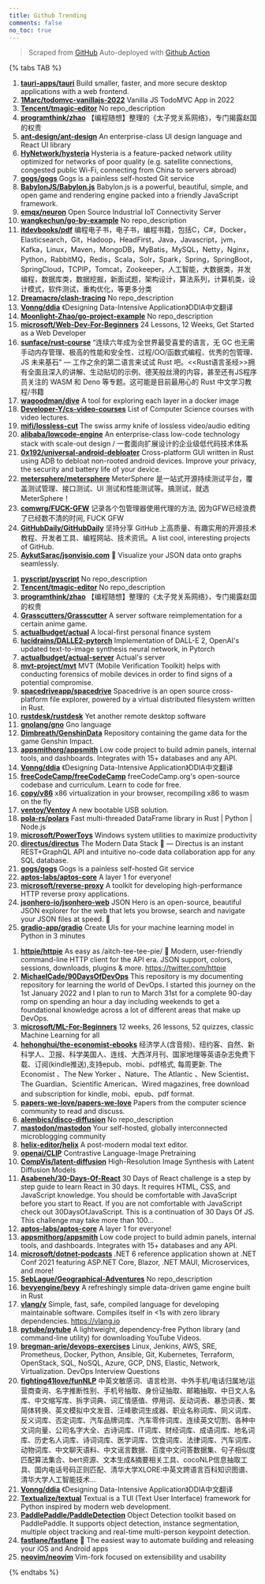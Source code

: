 ```yaml
---
title: Github Trending
comments: false
no_toc: true
---
```


> Scraped from [GitHub](https://github.com/trending)
Auto-deployed with [Github Action](https://docs.github.com/en/actions)

{% tabs TAB %}
<!-- tab Daily -->
1. [**tauri-apps/tauri**](https://github.com/tauri-apps/tauri)
Build smaller, faster, and more secure desktop applications with a web frontend.
2. [**1Marc/todomvc-vanillajs-2022**](https://github.com/1Marc/todomvc-vanillajs-2022)
Vanilla JS TodoMVC App in 2022
3. [**Tencent/tmagic-editor**](https://github.com/Tencent/tmagic-editor)
No repo_description
4. [**programthink/zhao**](https://github.com/programthink/zhao)
【编程随想】整理的《太子党关系网络》，专门揭露赵国的权贵
5. [**ant-design/ant-design**](https://github.com/ant-design/ant-design)
An enterprise-class UI design language and React UI library
6. [**HyNetwork/hysteria**](https://github.com/HyNetwork/hysteria)
Hysteria is a feature-packed network utility optimized for networks of poor quality (e.g. satellite connections, congested public Wi-Fi, connecting from China to servers abroad)
7. [**gogs/gogs**](https://github.com/gogs/gogs)
Gogs is a painless self-hosted Git service
8. [**BabylonJS/Babylon.js**](https://github.com/BabylonJS/Babylon.js)
Babylon.js is a powerful, beautiful, simple, and open game and rendering engine packed into a friendly JavaScript framework.
9. [**emqx/neuron**](https://github.com/emqx/neuron)
Open Source Industrial IoT Connectivity Server
10. [**wangkechun/go-by-example**](https://github.com/wangkechun/go-by-example)
No repo_description
11. [**itdevbooks/pdf**](https://github.com/itdevbooks/pdf)
编程电子书，电子书，编程书籍，包括C，C#，Docker，Elasticsearch，Git，Hadoop，HeadFirst，Java，Javascript，jvm，Kafka，Linux，Maven，MongoDB，MyBatis，MySQL，Netty，Nginx，Python，RabbitMQ，Redis，Scala，Solr，Spark，Spring，SpringBoot，SpringCloud，TCPIP，Tomcat，Zookeeper，人工智能，大数据类，并发编程，数据库类，数据挖掘，新面试题，架构设计，算法系列，计算机类，设计模式，软件测试，重构优化，等更多分类
12. [**Dreamacro/clash-tracing**](https://github.com/Dreamacro/clash-tracing)
No repo_description
13. [**Vonng/ddia**](https://github.com/Vonng/ddia)
《Designing Data-Intensive Application》DDIA中文翻译
14. [**Moonlight-Zhao/go-project-example**](https://github.com/Moonlight-Zhao/go-project-example)
No repo_description
15. [**microsoft/Web-Dev-For-Beginners**](https://github.com/microsoft/Web-Dev-For-Beginners)
24 Lessons, 12 Weeks, Get Started as a Web Developer
16. [**sunface/rust-course**](https://github.com/sunface/rust-course)
“连续六年成为全世界最受喜爱的语言，无 GC 也无需手动内存管理、极高的性能和安全性、过程/OO/函数式编程、优秀的包管理、JS 未来基石" — 工作之余的第二语言来试试 Rust 吧。<<Rust语言圣经>>拥有全面且深入的讲解、生动贴切的示例、德芙般丝滑的内容，甚至还有JS程序员关注的 WASM 和 Deno 等专题。这可能是目前最用心的 Rust 中文学习教程/书籍
17. [**wagoodman/dive**](https://github.com/wagoodman/dive)
A tool for exploring each layer in a docker image
18. [**Developer-Y/cs-video-courses**](https://github.com/Developer-Y/cs-video-courses)
List of Computer Science courses with video lectures.
19. [**mifi/lossless-cut**](https://github.com/mifi/lossless-cut)
The swiss army knife of lossless video/audio editing
20. [**alibaba/lowcode-engine**](https://github.com/alibaba/lowcode-engine)
An enterprise-class low-code technology stack with scale-out design / 一套面向扩展设计的企业级低代码技术体系
21. [**0x192/universal-android-debloater**](https://github.com/0x192/universal-android-debloater)
Cross-platform GUI written in Rust using ADB to debloat non-rooted android devices. Improve your privacy, the security and battery life of your device.
22. [**metersphere/metersphere**](https://github.com/metersphere/metersphere)
MeterSphere 是一站式开源持续测试平台，覆盖测试管理、接口测试、UI 测试和性能测试等。搞测试，就选 MeterSphere！
23. [**comwrg/FUCK-GFW**](https://github.com/comwrg/FUCK-GFW)
记录各个包管理器使用代理的方法, 因为GFW已经浪费了已经数不清的时间, FUCK GFW
24. [**GitHubDaily/GitHubDaily**](https://github.com/GitHubDaily/GitHubDaily)
坚持分享 GitHub 上高质量、有趣实用的开源技术教程、开发者工具、编程网站、技术资讯。A list cool, interesting projects of GitHub.
25. [**AykutSarac/jsonvisio.com**](https://github.com/AykutSarac/jsonvisio.com)
🧩 Visualize your JSON data onto graphs seamlessly.
<!-- endtab -->
<!-- tab Weekly -->
1. [**pyscript/pyscript**](https://github.com/pyscript/pyscript)
No repo_description
2. [**Tencent/tmagic-editor**](https://github.com/Tencent/tmagic-editor)
No repo_description
3. [**programthink/zhao**](https://github.com/programthink/zhao)
【编程随想】整理的《太子党关系网络》，专门揭露赵国的权贵
4. [**Grasscutters/Grasscutter**](https://github.com/Grasscutters/Grasscutter)
A server software reimplementation for a certain anime game.
5. [**actualbudget/actual**](https://github.com/actualbudget/actual)
A local-first personal finance system
6. [**lucidrains/DALLE2-pytorch**](https://github.com/lucidrains/DALLE2-pytorch)
Implementation of DALL-E 2, OpenAI's updated text-to-image synthesis neural network, in Pytorch
7. [**actualbudget/actual-server**](https://github.com/actualbudget/actual-server)
Actual's server
8. [**mvt-project/mvt**](https://github.com/mvt-project/mvt)
MVT (Mobile Verification Toolkit) helps with conducting forensics of mobile devices in order to find signs of a potential compromise.
9. [**spacedriveapp/spacedrive**](https://github.com/spacedriveapp/spacedrive)
Spacedrive is an open source cross-platform file explorer, powered by a virtual distributed filesystem written in Rust.
10. [**rustdesk/rustdesk**](https://github.com/rustdesk/rustdesk)
Yet another remote desktop software
11. [**gnolang/gno**](https://github.com/gnolang/gno)
Gno language
12. [**Dimbreath/GenshinData**](https://github.com/Dimbreath/GenshinData)
Repository containing the game data for the game Genshin Impact.
13. [**appsmithorg/appsmith**](https://github.com/appsmithorg/appsmith)
Low code project to build admin panels, internal tools, and dashboards. Integrates with 15+ databases and any API.
14. [**Vonng/ddia**](https://github.com/Vonng/ddia)
《Designing Data-Intensive Application》DDIA中文翻译
15. [**freeCodeCamp/freeCodeCamp**](https://github.com/freeCodeCamp/freeCodeCamp)
freeCodeCamp.org's open-source codebase and curriculum. Learn to code for free.
16. [**copy/v86**](https://github.com/copy/v86)
x86 virtualization in your browser, recompiling x86 to wasm on the fly
17. [**ventoy/Ventoy**](https://github.com/ventoy/Ventoy)
A new bootable USB solution.
18. [**pola-rs/polars**](https://github.com/pola-rs/polars)
Fast multi-threaded DataFrame library in Rust | Python | Node.js
19. [**microsoft/PowerToys**](https://github.com/microsoft/PowerToys)
Windows system utilities to maximize productivity
20. [**directus/directus**](https://github.com/directus/directus)
The Modern Data Stack 🐰 — Directus is an instant REST+GraphQL API and intuitive no-code data collaboration app for any SQL database.
21. [**gogs/gogs**](https://github.com/gogs/gogs)
Gogs is a painless self-hosted Git service
22. [**aptos-labs/aptos-core**](https://github.com/aptos-labs/aptos-core)
A layer 1 for everyone!
23. [**microsoft/reverse-proxy**](https://github.com/microsoft/reverse-proxy)
A toolkit for developing high-performance HTTP reverse proxy applications.
24. [**jsonhero-io/jsonhero-web**](https://github.com/jsonhero-io/jsonhero-web)
JSON Hero is an open-source, beautiful JSON explorer for the web that lets you browse, search and navigate your JSON files at speed. 🚀
25. [**gradio-app/gradio**](https://github.com/gradio-app/gradio)
Create UIs for your machine learning model in Python in 3 minutes
<!-- endtab -->
<!-- tab Monthly -->
1. [**httpie/httpie**](https://github.com/httpie/httpie)
As easy as /aitch-tee-tee-pie/ 🥧 Modern, user-friendly command-line HTTP client for the API era. JSON support, colors, sessions, downloads, plugins & more. https://twitter.com/httpie
2. [**MichaelCade/90DaysOfDevOps**](https://github.com/MichaelCade/90DaysOfDevOps)
This repository is my documenting repository for learning the world of DevOps. I started this journey on the 1st January 2022 and I plan to run to March 31st for a complete 90-day romp on spending an hour a day including weekends to get a foundational knowledge across a lot of different areas that make up DevOps.
3. [**microsoft/ML-For-Beginners**](https://github.com/microsoft/ML-For-Beginners)
12 weeks, 26 lessons, 52 quizzes, classic Machine Learning for all
4. [**hehonghui/the-economist-ebooks**](https://github.com/hehonghui/the-economist-ebooks)
经济学人(含音频)、纽约客、自然、新科学人、卫报、科学美国人、连线、大西洋月刊、国家地理等英语杂志免费下载、订阅(kindle推送),支持epub、mobi、pdf格式, 每周更新. The Economist 、The New Yorker 、Nature、The Atlantic 、New Scientist、The Guardian、Scientific American、Wired magazines, free download and subscription for kindle, mobi、epub、pdf format.
5. [**papers-we-love/papers-we-love**](https://github.com/papers-we-love/papers-we-love)
Papers from the computer science community to read and discuss.
6. [**alembics/disco-diffusion**](https://github.com/alembics/disco-diffusion)
No repo_description
7. [**mastodon/mastodon**](https://github.com/mastodon/mastodon)
Your self-hosted, globally interconnected microblogging community
8. [**helix-editor/helix**](https://github.com/helix-editor/helix)
A post-modern modal text editor.
9. [**openai/CLIP**](https://github.com/openai/CLIP)
Contrastive Language-Image Pretraining
10. [**CompVis/latent-diffusion**](https://github.com/CompVis/latent-diffusion)
High-Resolution Image Synthesis with Latent Diffusion Models
11. [**Asabeneh/30-Days-Of-React**](https://github.com/Asabeneh/30-Days-Of-React)
30 Days of React challenge is a step by step guide to learn React in 30 days. It requires HTML, CSS, and JavaScript knowledge. You should be comfortable with JavaScript before you start to React. If you are not comfortable with JavaScript check out 30DaysOfJavaScript. This is a continuation of 30 Days Of JS. This challenge may take more than 100…
12. [**aptos-labs/aptos-core**](https://github.com/aptos-labs/aptos-core)
A layer 1 for everyone!
13. [**appsmithorg/appsmith**](https://github.com/appsmithorg/appsmith)
Low code project to build admin panels, internal tools, and dashboards. Integrates with 15+ databases and any API.
14. [**microsoft/dotnet-podcasts**](https://github.com/microsoft/dotnet-podcasts)
.NET 6 reference application shown at .NET Conf 2021 featuring ASP.NET Core, Blazor, .NET MAUI, Microservices, and more!
15. [**SebLague/Geographical-Adventures**](https://github.com/SebLague/Geographical-Adventures)
No repo_description
16. [**bevyengine/bevy**](https://github.com/bevyengine/bevy)
A refreshingly simple data-driven game engine built in Rust
17. [**vlang/v**](https://github.com/vlang/v)
Simple, fast, safe, compiled language for developing maintainable software. Compiles itself in <1s with zero library dependencies. https://vlang.io
18. [**pytube/pytube**](https://github.com/pytube/pytube)
A lightweight, dependency-free Python library (and command-line utility) for downloading YouTube Videos.
19. [**bregman-arie/devops-exercises**](https://github.com/bregman-arie/devops-exercises)
Linux, Jenkins, AWS, SRE, Prometheus, Docker, Python, Ansible, Git, Kubernetes, Terraform, OpenStack, SQL, NoSQL, Azure, GCP, DNS, Elastic, Network, Virtualization. DevOps Interview Questions
20. [**fighting41love/funNLP**](https://github.com/fighting41love/funNLP)
中英文敏感词、语言检测、中外手机/电话归属地/运营商查询、名字推断性别、手机号抽取、身份证抽取、邮箱抽取、中日文人名库、中文缩写库、拆字词典、词汇情感值、停用词、反动词表、暴恐词表、繁简体转换、英文模拟中文发音、汪峰歌词生成器、职业名称词库、同义词库、反义词库、否定词库、汽车品牌词库、汽车零件词库、连续英文切割、各种中文词向量、公司名字大全、古诗词库、IT词库、财经词库、成语词库、地名词库、历史名人词库、诗词词库、医学词库、饮食词库、法律词库、汽车词库、动物词库、中文聊天语料、中文谣言数据、百度中文问答数据集、句子相似度匹配算法集合、bert资源、文本生成&摘要相关工具、cocoNLP信息抽取工具、国内电话号码正则匹配、清华大学XLORE:中英文跨语言百科知识图谱、清华大学人工智能技术…
21. [**Vonng/ddia**](https://github.com/Vonng/ddia)
《Designing Data-Intensive Application》DDIA中文翻译
22. [**Textualize/textual**](https://github.com/Textualize/textual)
Textual is a TUI (Text User Interface) framework for Python inspired by modern web development.
23. [**PaddlePaddle/PaddleDetection**](https://github.com/PaddlePaddle/PaddleDetection)
Object Detection toolkit based on PaddlePaddle. It supports object detection, instance segmentation, multiple object tracking and real-time multi-person keypoint detection.
24. [**fastlane/fastlane**](https://github.com/fastlane/fastlane)
🚀 The easiest way to automate building and releasing your iOS and Android apps
25. [**neovim/neovim**](https://github.com/neovim/neovim)
Vim-fork focused on extensibility and usability
<!-- endtab -->
{% endtabs %}
